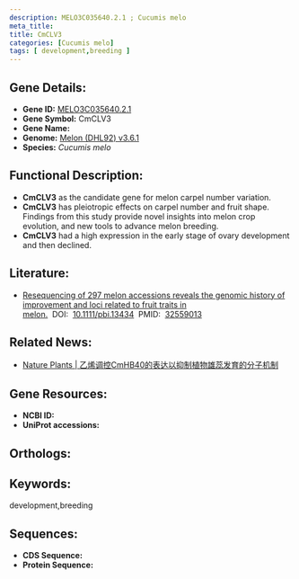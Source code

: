 ```yaml
---
description: MELO3C035640.2.1 ; Cucumis melo
meta_title:
title: CmCLV3
categories: [Cucumis melo]
tags: [ development,breeding ]
---
```


## Gene Details:
- **Gene ID:**	[MELO3C035640.2.1]()
- **Gene Symbol:** CmCLV3
- **Gene Name:** 
- **Genome:** [Melon (DHL92) v3.6.1]()
- **Species:** *Cucumis melo*

## Functional Description:
   - **CmCLV3** as the candidate gene for melon carpel number variation.
   - **CmCLV3** has pleiotropic effects on carpel number and fruit shape. Findings from this study provide novel insights into melon crop evolution, and new tools to advance melon breeding.
   - **CmCLV3** had a high expression in the early stage of ovary development and then declined.

## Literature:
   - [Resequencing of 297 melon accessions reveals the genomic history of improvement and loci related to fruit traits in melon.]( https://onlinelibrary.wiley.com/doi/10.1111/pbi.13434)&nbsp;&nbsp;DOI:&nbsp;&nbsp;[10.1111/pbi.13434](https://onlinelibrary.wiley.com/doi/10.1111/pbi.13434)&nbsp;&nbsp;PMID:&nbsp;&nbsp;[32559013](https://pubmed.ncbi.nlm.nih.gov/32559013/)

## Related News:
   - [Nature Plants | 乙烯调控CmHB40的表达以抑制植物雄蕊发育的分子机制](https://mp.weixin.qq.com/s?__biz=MzIyOTY2NDYyNQ==&mid=2247580326&idx=5&sn=19e04918d46926b1f2d2ea9cbe1372d5&chksm=e94238f0aec93fd83832ea4064480608a765c0179c828cf2e0ba974edd897a73c8b2a301fac7&scene=27#wechat_redirect)

## Gene Resources:
- **NCBI ID:** [](https://www.ncbi.nlm.nih.gov/gene/?term=)
- **UniProt accessions:** [](https://www.uniprot.org/uniprotkb//entry)

## Orthologs:


## Keywords:
development,breeding

## Sequences:
- **CDS Sequence:**
- **Protein Sequence:**

